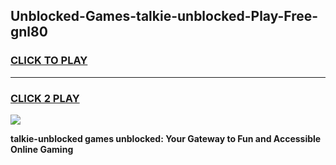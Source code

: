 
## Unblocked-Games-talkie-unblocked-Play-Free-gnl80
<h3>
<a href="https://premium76.site?title=talkie-unblocked&ref=23A">CLICK TO PLAY</a></h3>
<hr>

<h3>
<a href="https://premium76.site?title=talkie-unblocked&ref=23A">CLICK 2 PLAY</a>
  
</h3>

<a href="https://premium76.site?title=talkie-unblocked&ref=23A"><img src="https://clearcache.store/games.png"></a>


**talkie-unblocked games unblocked: Your Gateway to Fun and Accessible Online Gaming**
